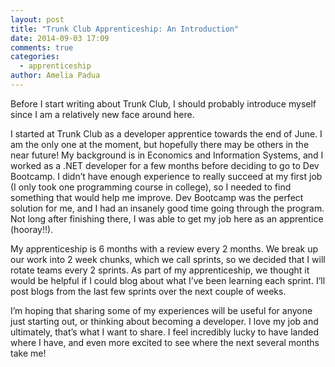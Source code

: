 ```yaml
---
layout: post
title: "Trunk Club Apprenticeship: An Introduction"
date: 2014-09-03 17:09
comments: true
categories: 
  - apprenticeship
author: Amelia Padua
---
```


Before I start writing about Trunk Club, I should probably introduce myself since I am a relatively new face around here.

I started at Trunk Club as a developer apprentice towards the end of June. I am the only one at the moment, but hopefully there may be others in the near future! My background is in Economics and Information Systems, and I worked as a .NET developer for a few months before deciding to go to Dev Bootcamp. I didn’t have enough experience to really succeed at my first job (I only took one programming course in college), so I needed to find something that would help me improve. Dev Bootcamp was the perfect solution for me, and I had an insanely good time going through the program. Not long after finishing there, I was able to get my job here as an apprentice (hooray!!).

My apprenticeship is 6 months with a review every 2 months. We break up our work into 2 week chunks, which we call sprints, so we decided that I will rotate teams every 2 sprints. As part of my apprenticeship, we thought it would be helpful if I could blog about what I’ve been learning each sprint. I’ll post blogs from the last few sprints over the next couple of weeks. 

I’m hoping that sharing some of my experiences will be useful for anyone just starting out, or thinking about becoming a developer. I love my job and ultimately, that’s what I want to share. I feel incredibly lucky to have landed where I have, and even more excited to see where the next several months take me!